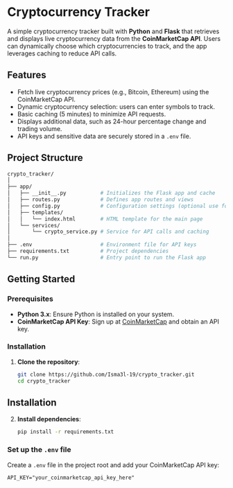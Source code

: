 # Cryptocurrency Tracker

A simple cryptocurrency tracker built with **Python** and **Flask** that retrieves and displays live cryptocurrency data from the **CoinMarketCap API**. Users can dynamically choose which cryptocurrencies to track, and the app leverages caching to reduce API calls.

## Features

- Fetch live cryptocurrency prices (e.g., Bitcoin, Ethereum) using the CoinMarketCap API.
- Dynamic cryptocurrency selection: users can enter symbols to track.
- Basic caching (5 minutes) to minimize API requests.
- Displays additional data, such as 24-hour percentage change and trading volume.
- API keys and sensitive data are securely stored in a `.env` file.

## Project Structure

```bash
crypto_tracker/
│
├── app/
│   ├── __init__.py           # Initializes the Flask app and cache
│   ├── routes.py             # Defines app routes and views
│   ├── config.py             # Configuration settings (optional use for scalability)
│   ├── templates/
│   │   └── index.html        # HTML template for the main page
│   └── services/
│       └── crypto_service.py # Service for API calls and caching
│
├── .env                      # Environment file for API keys
├── requirements.txt          # Project dependencies
└── run.py                    # Entry point to run the Flask app

```

## Getting Started


### Prerequisites

- **Python 3.x**: Ensure Python is installed on your system.
- **CoinMarketCap API Key**: Sign up at [CoinMarketCap](https://coinmarketcap.com/api/) and obtain an API key.

### Installation

1. **Clone the repository**:

   ```bash
   git clone https://github.com/Isma3l-19/crypto_tracker.git
   cd crypto_tracker

## Installation

2. **Install dependencies**:

   ```bash
   pip install -r requirements.txt

### Set up the `.env` file

Create a `.env` file in the project root and add your CoinMarketCap API key:

```plaintext
API_KEY="your_coinmarketcap_api_key_here"

